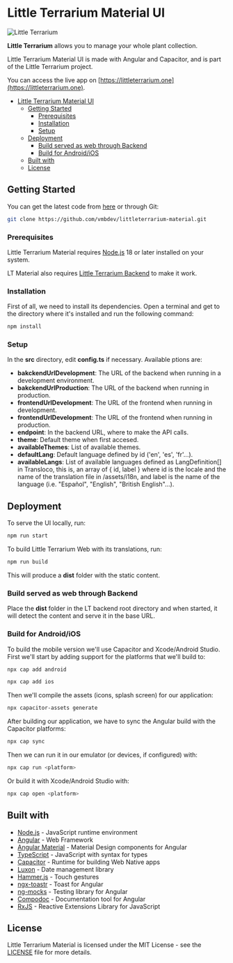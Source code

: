# Little Terrarium Material UI

![Little Terrarium](https://littleterrarium.one/assets/oglt.png)

**Little Terrarium** allows you to manage your whole plant collection.

Little Terrarium Material UI is made with Angular and Capacitor, and is part of
the Little Terrarium project.

You can access the live app on
[https://littleterrarium.one](https://littleterrarium.one).

- [Little Terrarium Material UI](#little-terrarium-material-ui)
  - [Getting Started](#getting-started)
    - [Prerequisites](#prerequisites)
    - [Installation](#installation)
    - [Setup](#setup)
  - [Deployment](#deployment)
    - [Build served as web through Backend](#build-served-as-web-through-backend)
    - [Build for Android/iOS](#build-for-androidios)
  - [Built with](#built-with)
  - [License](#license)

## Getting Started

You can get the latest code from
[here](https://github.com/vmbdev/littleterrarium-material/archive/refs/heads/main.zip)
or through Git:

```bash
git clone https://github.com/vmbdev/littleterrarium-material.git
```

### Prerequisites

Little Terrarium Material requires [Node.js](https://nodejs.org/) 18 or later
installed on your system.

LT Material also requires
[Little Terrarium Backend](https://github.com/vmbdev/littleterrarium-backend)
to make it work.

### Installation

First of all, we need to install its dependencies. Open a terminal and get to
the directory where it's installed and run the following command:

```bash
npm install
```

### Setup

In the **src** directory, edit **config.ts** if necessary. Available ptions
are:

- **bakckendUrlDevelopment**: The URL of the backend when running in a
development environment.
- **bakckendUrlProduction**: The URL of the backend when running in production.
- **frontendUrlDevelopment**: The URL of the frontend when running in
development.
- **frontendUrlDevelopment**: The URL of the frontend when running in
production.
- **endpoint**: In the backend URL, where to make the API calls.
- **theme**: Default theme when first accesed.
- **availableThemes**: List of available themes.
- **defaultLang**: Default language defined by id ('en', 'es', 'fr'...).
- **availableLangs**: List of available languages defined as LangDefinition[]
in Transloco, this is, an array of { id, label } where id is the locale and the
name of the translation file in /assets/i18n, and label is the name of the
language (i.e. "Español", "English", "British English"...).

## Deployment

To serve the UI locally, run:

```bash
npm run start
```

To build Little Terrarium Web with its translations, run:

```bash
npm run build
```

This will produce a **dist** folder with the static content.

### Build served as web through Backend

Place the **dist** folder in the LT backend root directory and when started, it
will detect the content and serve it in the base URL.

### Build for Android/iOS

To build the mobile version we'll use Capacitor and Xcode/Android Studio. First
we'll start by adding support for the platforms that we'll build to:

```bash
npx cap add android
```

```bash
npx cap add ios
```

Then we'll compile the assets (icons, splash screen) for our application:

```bash
npx capacitor-assets generate
```

After building our application, we have to sync the Angular build with the
Capacitor platforms:

```bash
npx cap sync
```

Then we can run it in our emulator (or devices, if configured) with:

```bash
npx cap run <platform>
```

Or build it with Xcode/Android Studio with:

```bash
npx cap open <platform>
```

## Built with

- [Node.js](https://nodejs.org/) - JavaScript runtime environment
- [Angular](https://angular.io/) - Web Framework
- [Angular Material](https://material.angular.io/) - Material Design components
for Angular
- [TypeScript](https://www.typescriptlang.org/) - JavaScript with syntax for
types
- [Capacitor](https://capacitorjs.com/) - Runtime for building Web Native apps
- [Luxon](https://moment.github.io/luxon/) - Date management library
- [Hammer.js](https://hammerjs.github.io/) - Touch gestures
- [ngx-toastr](https://github.com/scttcper/ngx-toastr) - Toast for Angular
- [ng-mocks](https://ng-mocks.sudo.eu/) - Testing library for Angular
- [Compodoc](https://compodoc.app/) - Documentation tool for Angular
- [RxJS](https://rxjs.dev/) - Reactive Extensions Library for JavaScript

## License

Little Terrarium Material is licensed under the MIT License - see the
[LICENSE](https://github.com/vmbdev/littleterrarium-material/blob/main/LICENSE)
file for more details.
